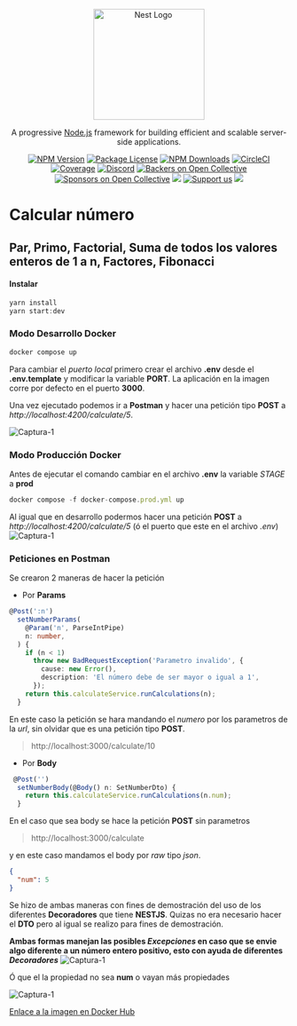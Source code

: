 <p align="center">
  <a href="http://nestjs.com/" target="blank"><img src="https://nestjs.com/img/logo-small.svg" width="200" alt="Nest Logo" /></a>
</p>

[circleci-image]: https://img.shields.io/circleci/build/github/nestjs/nest/master?token=abc123def456
[circleci-url]: https://circleci.com/gh/nestjs/nest

  <p align="center">A progressive <a href="http://nodejs.org" target="_blank">Node.js</a> framework for building efficient and scalable server-side applications.</p>
    <p align="center">
<a href="https://www.npmjs.com/~nestjscore" target="_blank"><img src="https://img.shields.io/npm/v/@nestjs/core.svg" alt="NPM Version" /></a>
<a href="https://www.npmjs.com/~nestjscore" target="_blank"><img src="https://img.shields.io/npm/l/@nestjs/core.svg" alt="Package License" /></a>
<a href="https://www.npmjs.com/~nestjscore" target="_blank"><img src="https://img.shields.io/npm/dm/@nestjs/common.svg" alt="NPM Downloads" /></a>
<a href="https://circleci.com/gh/nestjs/nest" target="_blank"><img src="https://img.shields.io/circleci/build/github/nestjs/nest/master" alt="CircleCI" /></a>
<a href="https://coveralls.io/github/nestjs/nest?branch=master" target="_blank"><img src="https://coveralls.io/repos/github/nestjs/nest/badge.svg?branch=master#9" alt="Coverage" /></a>
<a href="https://discord.gg/G7Qnnhy" target="_blank"><img src="https://img.shields.io/badge/discord-online-brightgreen.svg" alt="Discord"/></a>
<a href="https://opencollective.com/nest#backer" target="_blank"><img src="https://opencollective.com/nest/backers/badge.svg" alt="Backers on Open Collective" /></a>
<a href="https://opencollective.com/nest#sponsor" target="_blank"><img src="https://opencollective.com/nest/sponsors/badge.svg" alt="Sponsors on Open Collective" /></a>
  <a href="https://paypal.me/kamilmysliwiec" target="_blank"><img src="https://img.shields.io/badge/Donate-PayPal-ff3f59.svg"/></a>
    <a href="https://opencollective.com/nest#sponsor"  target="_blank"><img src="https://img.shields.io/badge/Support%20us-Open%20Collective-41B883.svg" alt="Support us"></a>
  <a href="https://twitter.com/nestframework" target="_blank"><img src="https://img.shields.io/twitter/follow/nestframework.svg?style=social&label=Follow"></a>
</p>
  <!--[![Backers on Open Collective](https://opencollective.com/nest/backers/badge.svg)](https://opencollective.com/nest#backer)
  [![Sponsors on Open Collective](https://opencollective.com/nest/sponsors/badge.svg)](https://opencollective.com/nest#sponsor)-->

# Calcular número

## Par, Primo, Factorial, Suma de todos los valores enteros de 1 a n, Factores, Fibonacci

#### Instalar

```javascript
yarn install
yarn start:dev
```

### Modo Desarrollo Docker

```javascript
docker compose up
```

Para cambiar el _puerto local_ primero crear el archivo **.env** desde el **.env.template** y modificar la variable **PORT**. La aplicación en la imagen corre por defecto en el puerto **3000**.

Una vez ejecutado podemos ir a **Postman** y hacer una petición tipo **POST** a _http://localhost:4200/calculate/5_.

![Captura-1](https://i.ibb.co/VwxqMmK/ss-1.png)

### Modo Producción Docker

Antes de ejecutar el comando cambiar en el archivo **.env** la variable _STAGE_ a **prod**

```javascript
docker compose -f docker-compose.prod.yml up
```

Al igual que en desarrollo podermos hacer una petición **POST** a _http://localhost:4200/calculate/5_ (ó el puerto que este en el archivo _.env_)
![Captura-1](https://i.ibb.co/wJKDw0Q/ss-2.png)

### Peticiones en Postman

Se crearon 2 maneras de hacer la petición

- Por **Params**

```typescript
@Post(':n')
  setNumberParams(
    @Param('n', ParseIntPipe)
    n: number,
  ) {
    if (n < 1)
      throw new BadRequestException('Parametro invalido', {
        cause: new Error(),
        description: 'El número debe de ser mayor o igual a 1',
      });
    return this.calculateService.runCalculations(n);
  }
```

En este caso la petición se hara mandando el _numero_ por los parametros de la _url_, sin olvidar que es una petición tipo **POST**.

> http://localhost:3000/calculate/10

- Por **Body**

```typescript
 @Post('')
  setNumberBody(@Body() n: SetNumberDto) {
    return this.calculateService.runCalculations(n.num);
  }
```

En el caso que sea body se hace la petición **POST** sin parametros

> http://localhost:3000/calculate

y en este caso mandamos el body por _raw_ tipo _json_.

```json
{
  "num": 5
}
```

Se hizo de ambas maneras con fines de demostración del uso de los diferentes **Decoradores** que tiene **NESTJS**. Quizas no era necesario hacer el **DTO** pero al igual se realizo para fines de demostración.

**Ambas formas manejan las posibles _Excepciones_ en caso que se envie algo diferente a un número entero positivo, esto con ayuda de diferentes _Decoradores_**
![Captura-1](https://i.ibb.co/LkSMKtw/ss-3.png)

Ó que el la propiedad no sea **num** o vayan más propiedades

![Captura-1](https://i.ibb.co/TbjLkKY/ss-4.png)

[Enlace a la imagen en Docker Hub](https://hub.docker.com/repository/docker/ottogtz94/calcula-numero-nest/general)
